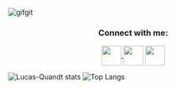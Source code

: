 ![gifgit](https://github.com/Lucas-Quandt/Lucas-Quandt/assets/103226578/3b1157ab-3e14-4071-8c47-ca3a2593682d)

<h3 align="center">Connect with me:</h3>
<p align="center">
<a href="https://www.linkedin.com/in/lucas-quandt-b90901128/" target="blank"><img align="center" src="https://github.com/Lucas-Quandt/Lucas-Quandt/assets/103226578/1dd8ed90-0437-4f57-b9a3-282a78bed218" alt="" height="40" width="40" /a>
</a><a href="https://www.instagram.com/quandt_/" target="blank"><img align="center" src="https://cdn.cdnlogo.com/logos/i/4/instagram.svg" alt="" height="40" width="40" /></a>
<a href="https://www.instagram.com/quandt_/" target="blank"><img align="center" src="https://github.com/Lucas-Quandt/Lucas-Quandt/assets/103226578/1a478b9d-925e-4dcb-ac2a-d43ccc7e84f2" alt="" height="40" width="40"/></a>
</p>

![Lucas-Quandt stats](https://github-readme-stats.vercel.app/api?username=lucas-quandt&theme=tokyonight&show_icons=true) ![Top Langs](https://github-readme-stats.vercel.app/api/top-langs/?username=lucas-quandt&theme=tokyonight&show_icons=true)








